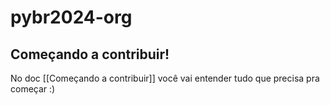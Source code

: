 # pybr2024-org

## Começando a contribuir!

No doc [[Começando a contribuir]] você vai entender tudo que precisa pra começar :) 

